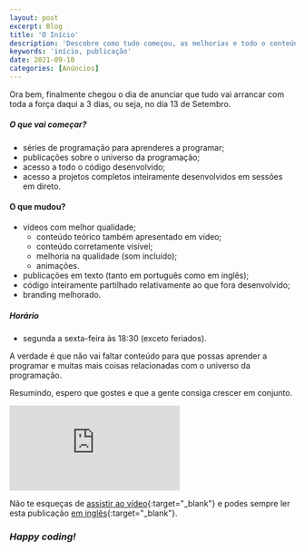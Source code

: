 ```yaml
---
layout: post
excerpt: Blog
title: 'O Início'
description: 'Descobre como tudo começou, as melhorias e todo o conteúdo a que tens acesso de forma totalmente gratuita. Nunca o aprender a programar foi tão fácil.'
keywords: 'início, publicação'
date: 2021-09-10
categories: [Anúncios]
---
```


Ora bem, finalmente chegou o dia de anunciar que tudo vai arrancar com toda a força daqui a 3 dias, ou seja, no dia 13 de Setembro.

##### O que vai começar?

- séries de programação para aprenderes a programar;
- publicações sobre o universo da programação;
- acesso a todo o código desenvolvido;
- acesso a projetos completos inteiramente desenvolvidos em sessões em direto.

#### O que mudou?

- vídeos com melhor qualidade;
  - conteúdo teórico também apresentado em vídeo;
  - conteúdo corretamente visível;
  - melhoria na qualidade (som incluído);
  - animações.
- publicações em texto (tanto em português como em inglês);
- código inteiramente partilhado relativamente ao que fora desenvolvido;
- branding melhorado.

##### Horário

- segunda a sexta-feira às 18:30 (exceto feriados).

A verdade é que não vai faltar conteúdo para que possas aprender a programar e muitas mais coisas relacionadas com o universo da programação.

Resumindo, espero que gostes e que a gente consiga crescer em conjunto.

<div class="video-container">
  <iframe src="https://www.youtube.com/embed/6RZhVhJuzv8" frameborder="0" allowfullscreen></iframe>
</div>

Não te esqueças de [assistir ao vídeo](https://youtu.be/6RZhVhJuzv8){:target="\_blank"} e podes sempre ler esta publicação [em inglês](https://nelsonsilvadev.com/blog/20210910/the-beginning/){:target="\_blank"}.

### _Happy coding!_
